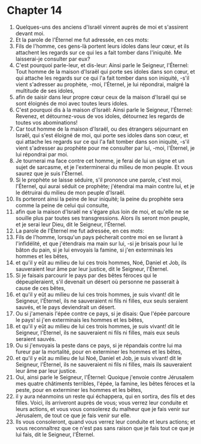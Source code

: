 # Chapter 14

1. Quelques-uns des anciens d'Israël vinrent auprès de moi et s'assirent devant moi.
2. Et la parole de l'Éternel me fut adressée, en ces mots:
3. Fils de l'homme, ces gens-là portent leurs idoles dans leur cœur, et ils attachent les regards sur ce qui les a fait tomber dans l'iniquité. Me laisserai-je consulter par eux?
4. C'est pourquoi parle-leur, et dis-leur: Ainsi parle le Seigneur, l'Éternel: Tout homme de la maison d'Israël qui porte ses idoles dans son cœur, et qui attache les regards sur ce qui l'a fait tomber dans son iniquité, -s'il vient s'adresser au prophète, -moi, l'Éternel, je lui répondrai, malgré la multitude de ses idoles,
5. afin de saisir dans leur propre cœur ceux de la maison d'Israël qui se sont éloignés de moi avec toutes leurs idoles.
6. C'est pourquoi dis à la maison d'Israël: Ainsi parle le Seigneur, l'Éternel: Revenez, et détournez-vous de vos idoles, détournez les regards de toutes vos abominations!
7. Car tout homme de la maison d'Israël, ou des étrangers séjournant en Israël, qui s'est éloigné de moi, qui porte ses idoles dans son cœur, et qui attache les regards sur ce qui l'a fait tomber dans son iniquité, -s'il vient s'adresser au prophète pour me consulter par lui, -moi, l'Éternel, je lui répondrai par moi.
8. Je tournerai ma face contre cet homme, je ferai de lui un signe et un sujet de sarcasme, et je l'exterminerai du milieu de mon peuple. Et vous saurez que je suis l'Éternel.
9. Si le prophète se laisse séduire, s'il prononce une parole, c'est moi, l'Éternel, qui aurai séduit ce prophète; j'étendrai ma main contre lui, et je le détruirai du milieu de mon peuple d'Israël.
10. Ils porteront ainsi la peine de leur iniquité; la peine du prophète sera comme la peine de celui qui consulte,
11. afin que la maison d'Israël ne s'égare plus loin de moi, et qu'elle ne se souille plus par toutes ses transgressions. Alors ils seront mon peuple, et je serai leur Dieu, dit le Seigneur, l'Éternel.
12. La parole de l'Éternel me fut adressée, en ces mots:
13. Fils de l'homme, lorsqu'un pays pécherait contre moi en se livrant à l'infidélité, et que j'étendrais ma main sur lui, -si je brisais pour lui le bâton du pain, si je lui envoyais la famine, si j'en exterminais les hommes et les bêtes,
14. et qu'il y eût au milieu de lui ces trois hommes, Noé, Daniel et Job, ils sauveraient leur âme par leur justice, dit le Seigneur, l'Éternel.
15. Si je faisais parcourir le pays par des bêtes féroces qui le dépeupleraient, s'il devenait un désert où personne ne passerait à cause de ces bêtes,
16. et qu'il y eût au milieu de lui ces trois hommes, je suis vivant! dit le Seigneur, l'Éternel, ils ne sauveraient ni fils ni filles, eux seuls seraient sauvés, et le pays deviendrait un désert.
17. Ou si j'amenais l'épée contre ce pays, si je disais: Que l'épée parcoure le pays! si j'en exterminais les hommes et les bêtes,
18. et qu'il y eût au milieu de lui ces trois hommes, je suis vivant! dit le Seigneur, l'Éternel, ils ne sauveraient ni fils ni filles, mais eux seuls seraient sauvés.
19. Ou si j'envoyais la peste dans ce pays, si je répandais contre lui ma fureur par la mortalité, pour en exterminer les hommes et les bêtes,
20. et qu'il y eût au milieu de lui Noé, Daniel et Job, je suis vivant! dit le Seigneur, l'Éternel, ils ne sauveraient ni fils ni filles, mais ils sauveraient leur âme par leur justice.
21. Oui, ainsi parle le Seigneur, l'Éternel: Quoique j'envoie contre Jérusalem mes quatre châtiments terribles, l'épée, la famine, les bêtes féroces et la peste, pour en exterminer les hommes et les bêtes,
22. il y aura néanmoins un reste qui échappera, qui en sortira, des fils et des filles. Voici, ils arriveront auprès de vous; vous verrez leur conduite et leurs actions, et vous vous consolerez du malheur que je fais venir sur Jérusalem, de tout ce que je fais venir sur elle.
23. Ils vous consoleront, quand vous verrez leur conduite et leurs actions; et vous reconnaîtrez que ce n'est pas sans raison que je fais tout ce que je lui fais, dit le Seigneur, l'Éternel.

